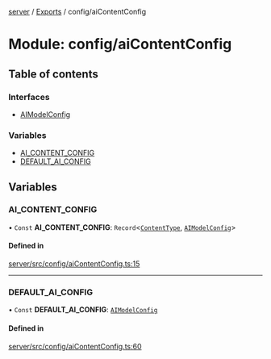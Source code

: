 [server](../README.md) / [Exports](../modules.md) / config/aiContentConfig

# Module: config/aiContentConfig

## Table of contents

### Interfaces

- [AIModelConfig](../interfaces/config_aiContentConfig.AIModelConfig.md)

### Variables

- [AI\_CONTENT\_CONFIG](config_aiContentConfig.md#ai_content_config)
- [DEFAULT\_AI\_CONFIG](config_aiContentConfig.md#default_ai_config)

## Variables

### AI\_CONTENT\_CONFIG

• `Const` **AI\_CONTENT\_CONFIG**: `Record`\<[`ContentType`](types_Content.md#contenttype), [`AIModelConfig`](../interfaces/config_aiContentConfig.AIModelConfig.md)\>

#### Defined in

[server/src/config/aiContentConfig.ts:15](https://github.com/niklas-joh/french-learning-platform/blob/f88c80a984d39a715bd427891d156cc94cff3831/server/src/config/aiContentConfig.ts#L15)

___

### DEFAULT\_AI\_CONFIG

• `Const` **DEFAULT\_AI\_CONFIG**: [`AIModelConfig`](../interfaces/config_aiContentConfig.AIModelConfig.md)

#### Defined in

[server/src/config/aiContentConfig.ts:60](https://github.com/niklas-joh/french-learning-platform/blob/f88c80a984d39a715bd427891d156cc94cff3831/server/src/config/aiContentConfig.ts#L60)
